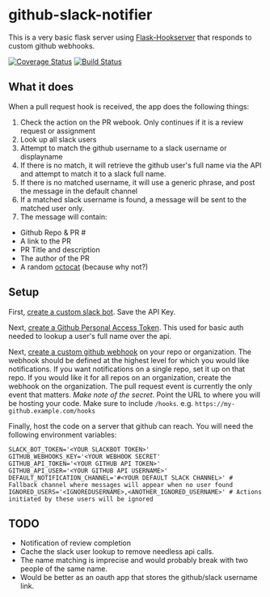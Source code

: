 # github-slack-notifier

This is a very basic flask server using [Flask-Hookserver](https://github.com/nickfrostatx/flask-hookserver)
that responds to custom github webhooks.

[![Coverage Status](https://coveralls.io/repos/github/CruxConnect/github-review-slack-notifier/badge.svg?branch=master)](https://coveralls.io/github/CruxConnect/github-review-slack-notifier)
[![Build Status](https://drone.cruxconnect.com/api/badges/CruxConnect/github-review-slack-notifier/status.svg)](https://drone.cruxconnect.com/CruxConnect/github-review-slack-notifier/)


## What it does

When a pull request hook is received, the app does the following things:

1. Check the action on the PR webook. Only continues if it is a review request or assignment
1. Look up all slack users
1. Attempt to match the github username to a slack username or displayname
1. If there is no match, it will retrieve the github user's full name via the API and attempt to match it to a slack full name.
1. If there is no matched username, it will use a generic phrase, and post the message in the default channel
1. If a matched slack username is found, a message will be sent to the matched user only.
1. The message will contain:
  * Github Repo & PR #
  * A link to the PR
  * PR Title and description
  * The author of the PR
  * A random [octocat](http://octodex.github.com) (because why not?)

## Setup

First, [create a custom slack bot](https://get.slack.help/hc/en-us/articles/115005265703-Create-a-bot-for-your-workspace#create-a-bot).
Save the API Key.

Next, [create a Github Personal Access Token](https://help.github.com/articles/creating-a-personal-access-token-for-the-command-line/).
This used for basic auth needed to lookup a user's full name over the api.

Next, [create a custom github webhook](https://developer.github.com/webhooks/creating/) on your repo or organization.
The webhook should be defined at the highest level for which you would like notifications.
If you want notifications on a single repo, set it up on that repo.
If you would like it for all repos on an organization, create the webhook on the organization.
The pull request event is currently the only event that matters.
*Make note of the secret*.
Point the URL to where you will be hosting your code.
Make sure to include `/hooks`. e.g. `https://my-github.example.com/hooks`

Finally, host the code on a server that github can reach.
You will need the following environment variables:

```
SLACK_BOT_TOKEN='<YOUR SLACKBOT TOKEN>'
GITHUB_WEBHOOKS_KEY='<YOUR WEBHOOK SECRET'
GITHUB_API_TOKEN='<YOUR GITHUB API TOKEN>'
GITHUB_API_USER='<YOUR GITHUB API USERNAME>'
DEFAULT_NOTIFICATION_CHANNEL='#<YOUR DEFAULT SLACK CHANNEL>' # Fallback channel where messages will appear when no user found
IGNORED_USERS='<IGNOREDUSERNAME>,<ANOTHER_IGNORED_USERNAME>' # Actions initiated by these users will be ignored
```

## TODO

* Notification of review completion
* Cache the slack user lookup to remove needless api calls.
* The name matching is imprecise and would probably break with two people of the same name.
* Would be better as an oauth app that stores the github/slack username link.
